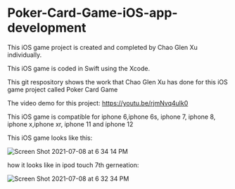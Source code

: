 
# Poker-Card-Game-iOS-app-development

This iOS game project is created and completed by Chao Glen Xu individually.

This iOS game is coded in Swift using the Xcode.

This git respository shows the work that Chao Glen Xu has done for this iOS game project called Poker Card Game

The video demo for this project: https://youtu.be/rjmNvq4ulk0

This iOS game is compatible for iphone 6,iphone 6s, iphone 7, iphone 8, iphone x,iphone xr, iphone 11 and iphone 12

This iOS game looks like this: 

![Screen Shot 2021-07-08 at 6 34 14 PM](https://user-images.githubusercontent.com/59375616/124998839-1a9a7100-e01b-11eb-88e2-07743db95b7a.png)


how it looks like in ipod touch 7th gerneation:

![Screen Shot 2021-07-08 at 6 32 34 PM](https://user-images.githubusercontent.com/59375616/124998706-e030d400-e01a-11eb-9183-4ad0ba1242b3.png)
